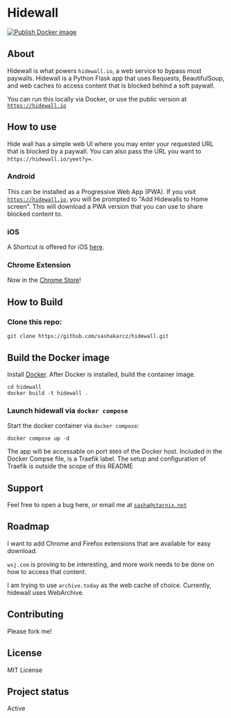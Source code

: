 # Hidewall

[![Publish Docker image](https://github.com/sashakarcz/hidewall/actions/workflows/docker-image.yml/badge.svg)](https://github.com/sashakarcz/hidewall/actions/workflows/docker-image.yml)

## About

Hidewall is what powers `hidewall.io`, a web service to bypass most paywalls. Hidewall is a Python Flask app that uses Requests, BeautifulSoup, and web caches to access content that is blocked behind a soft paywall.

You can run this locally via Docker, or use the public version at [`https://hidewall.io`](https://hidewall.io)

## How to use

Hide wall has a simple web UI where you may enter your requested URL that is blocked by a paywall. You can also pass the URL you want to `https://hidewall.io/yeet?y=`.

### Android
This can be installed as a Progressive Web App (PWA). If you visit [`https://hidewall.io`](https://hidewall.io), you will be prompted to "Add Hidewalls to Home screen". This will download a PWA version that you can use to share blocked content to.

### iOS
A Shortcut is offered for iOS [here](https://www.icloud.com/shortcuts/3d97b3293a944f8fa83ba987a8bd5a92).

### Chrome Extension
Now in the [Chrome Store](https://chromewebstore.google.com/detail/hidewalls/klkgmappdodkpjhkmlnanbhdmefpnehk)!

## How to Build


### Clone this repo:

```
git clone https://github.com/sashakarcz/hidewall.git
```

## Build the Docker image
Install [Docker](https://docs.docker.com/get-docker/). After Docker is installed, build the container image.


```
cd hidewall
docker build -t hidewall .
```

### Launch hidewall via `docker compose`

Start the docker container via `docker compose`:

```
docker compose up -d
```

The app will be accessable on port `8069` of the Docker host. Included in the Docker Compse file, is a Traefik label. The setup and configuration of Traefik is outside the scope of this README

## Support
Feel free to open a bug here, or email me at [`sasha@starnix.net`](mailto:sasha@starnix.net?subject=[GitHub]%20Hidewall)

## Roadmap
I want to add Chrome and Firefox extensions that are available for easy download.

`wsj.com` is proving to be interesting, and more work needs to be done on how to access that content.

I am trying to use `archive.today` as the web cache of choice. Currently, hidewall uses WebArchive.

## Contributing
Please fork me!

## License
MIT License

## Project status
Active
